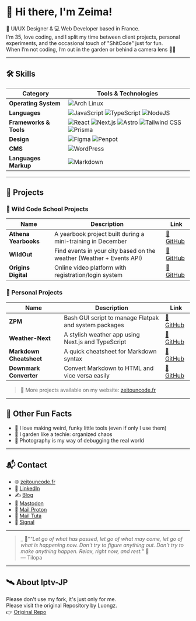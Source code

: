 # 👋 Hi there, I'm Zeima!

🎨 UI/UX Designer & 💻 Web Developer based in France.  
I'm 35, love coding, and I split my time between client projects, personal experiments, and the occasional touch of "ShitCode" just for fun.  
When I’m not coding, I’m out in the garden or behind a camera lens 📸🌱

---

## 🛠️ Skills

| Category             | Tools & Technologies |
|----------------------|----------------------|
| **Operating System** | ![Arch Linux](https://img.shields.io/badge/Arch_Linux-1793D1?style=for-the-badge&logo=arch-linux&logoColor=white) |
| **Languages**        | ![JavaScript](https://img.shields.io/badge/javascript-%23323330.svg?style=for-the-badge&logo=javascript&logoColor=%23F7DF1E) ![TypeScript](https://img.shields.io/badge/typescript-%23323330.svg?style=for-the-badge&logo=typescript&logoColor=blue) ![NodeJS](https://img.shields.io/badge/node.js-6DA55F?style=for-the-badge&logo=node.js&logoColor=white) |
| **Frameworks & Tools** | ![React](https://img.shields.io/badge/react-%2320232a.svg?style=for-the-badge&logo=react&logoColor=%2361DAFB) ![Next.js](https://img.shields.io/badge/next.js-%2320232a.svg?style=for-the-badge&logo=next.js&logoColor=white) ![Astro](https://img.shields.io/badge/astro-%2320232a.svg?style=for-the-badge&logo=astro&logoColor=purple) ![Tailwind CSS](https://img.shields.io/badge/tailwindcss-%2338B2AC.svg?style=for-the-badge&logo=tailwind-css&logoColor=white) ![Prisma](https://img.shields.io/badge/prisma-%2320232a.svg?style=for-the-badge&logo=prisma&logoColor=%2361DAFB) |
| **Design**           | ![Figma](https://img.shields.io/badge/figma-%23F24E1E.svg?style=for-the-badge&logo=figma&logoColor=white) ![Penpot](https://img.shields.io/badge/penpot-%23F24E1E.svg?style=for-the-badge&logo=penpot&logoColor=white) |
| **CMS**              | ![WordPress](https://img.shields.io/badge/WordPress-%23117AC9.svg?style=for-the-badge&logo=WordPress&logoColor=white) |
| **Languages Markup** | ![Markdown](https://img.shields.io/badge/markdown-%23000000.svg?style=for-the-badge&logo=markdown&logoColor=white) |

---

## 🚀 Projects

### 🧪 Wild Code School Projects

| Name               | Description                                                               | Link                                                                 |
|--------------------|---------------------------------------------------------------------------|----------------------------------------------------------------------|
| **Athena Yearbooks** | A yearbook project built during a mini-training in December             | [🔗 GitHub](https://github.com/zeitounmax/athena)                    |
| **WildOut**        | Find events in your city based on the weather (Weather + Events API)      | [🔗 GitHub](https://github.com/zeitounmax/WildOut)                   |
| **Origins Digital** | Online video platform with registration/login system                     | [🔗 GitHub](https://github.com/zeitounmax/Project3-Origins-Digital)  |

### 🔧 Personal Projects

| Name                 | Description                                                            | Link                                                                 |
|----------------------|------------------------------------------------------------------------|----------------------------------------------------------------------|
| **ZPM**              | Bash GUI script to manage Flatpak and system packages                  | [🔗 GitHub](https://github.com/zeitounmax/zpm-flatpak)               |
| **Weather-Next**     | A stylish weather app using Next.js and TypeScript                     | [🔗 GitHub](https://github.com/zeitounmax/weather-Next)              |
| **Markdown Cheatsheet** | A quick cheatsheet for Markdown syntax                             | [🔗 GitHub](https://github.com/zeitounmax/Markdown-Cheetshet-)       |
| **Downmark Converter** | Convert Markdown to HTML and vice versa easily                       | [🔗 GitHub](https://github.com/zeitounmax/Downmark-Converter)        |

> 🔎 More projects available on my website: [zeitouncode.fr](https://www.zeitouncode.fr)

---

## 🧭 Other Fun Facts

- 🔨 I love making weird, funky little tools (even if only I use them)
- 🌿 I garden like a techie: organized chaos
- 📸 Photography is my way of debugging the real world

---

## 📬 Contact

- 🌐 [zeitouncode.fr](https://zeitouncode.fr/)
- 💼 [LinkedIn](https://www.linkedin.com/in/maximilienthiry/)
- ✍️ [Blog](https://zeima08.com/)
- 🐘 [Mastodon](https://piaille.fr/@thirymaximilien)
- 📧 [Mail Proton](mailto:maximilien.thiry@protonmail.com)
- 📧 [Mail Tuta](mailto:maximilien.thiry@tuta.io)
- 📲 [Signal](https://signal.me/#eu/Q95OzAsHMR4Q0yzZu08xYFDKXfn)

---

> _ :lotus:"*"Let go of what has passed, let go of what may come, let go of what is happening now. Don't try to figure anything out. Don't try to make anything happen. Relax, right now, and rest.*" :lotus:  
> — Tilopa

---

## 🛰️ About Iptv-JP

Please don't use my fork, it's just only for me.  
Please visit the original Repository by Luongz.  
👉 [Original Repo](https://github.com/luongz/iptv-jp)
